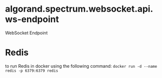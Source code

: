 # algorand.spectrum.websocket.api.ws-endpoint
WebSocket Endpoint

# Redis
to run Redis in docker using the following command:
`docker run -d --name redis -p 6379:6379 redis`
